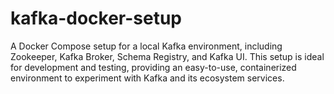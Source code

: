 # kafka-docker-setup
A Docker Compose setup for a local Kafka environment, including Zookeeper, Kafka Broker, Schema Registry, and Kafka UI. This setup is ideal for development and testing, providing an easy-to-use, containerized environment to experiment with Kafka and its ecosystem services.
